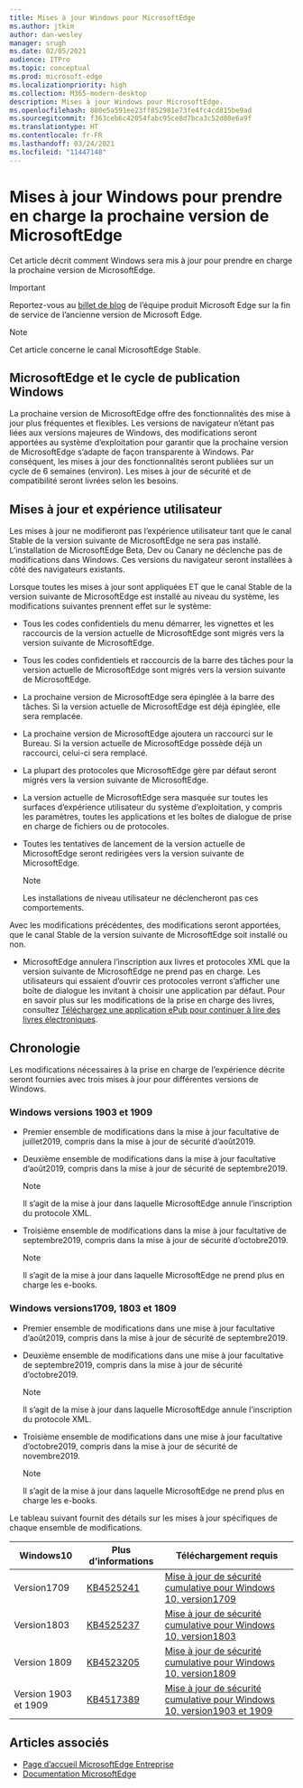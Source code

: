 ```yaml
---
title: Mises à jour Windows pour MicrosoftEdge
ms.author: jtkim
author: dan-wesley
manager: srugh
ms.date: 02/05/2021
audience: ITPro
ms.topic: conceptual
ms.prod: microsoft-edge
ms.localizationpriority: high
ms.collection: M365-modern-desktop
description: Mises à jour Windows pour MicrosoftEdge.
ms.openlocfilehash: 880e5a591ee23ff852981e73fe4fc4cd815be9ad
ms.sourcegitcommit: f363ceb6c42054fabc95ce8d7bca3c52d80e6a9f
ms.translationtype: HT
ms.contentlocale: fr-FR
ms.lasthandoff: 03/24/2021
ms.locfileid: "11447148"
---
```

# <a name="windows-updates-to-support-the-next-version-of-microsoft-edge"></a>Mises à jour Windows pour prendre en charge la prochaine version de MicrosoftEdge

Cet article décrit comment Windows sera mis à jour pour prendre en charge la prochaine version de MicrosoftEdge.

> [!IMPORTANT]
> Reportez-vous au [billet de blog](https://aka.ms/EdgeLegacyEOS) de l’équipe produit Microsoft Edge sur la fin de service de l’ancienne version de Microsoft Edge.

> [!NOTE]
> Cet article concerne le canal MicrosoftEdge Stable.

## <a name="microsoft-edge-and-the-windows-release-cycle"></a>MicrosoftEdge et le cycle de publication Windows

La prochaine version de MicrosoftEdge offre des fonctionnalités des mise à jour plus fréquentes et flexibles. Les versions de navigateur n’étant pas liées aux versions majeures de Windows, des modifications seront apportées au système d’exploitation pour garantir que la prochaine version de MicrosoftEdge s’adapte de façon transparente à Windows. Par conséquent, les mises à jour des fonctionnalités seront publiées sur un cycle de 6 semaines (environ). Les mises à jour de sécurité et de compatibilité seront livrées selon les besoins.

## <a name="updates-and-the-user-experience"></a>Mises à jour et expérience utilisateur

Les mises à jour ne modifieront pas l’expérience utilisateur tant que le canal Stable de la version suivante de MicrosoftEdge ne sera pas installé. L’installation de MicrosoftEdge Beta, Dev ou Canary ne déclenche pas de modifications dans Windows. Ces versions du navigateur seront installées à côté des navigateurs existants.

Lorsque toutes les mises à jour sont appliquées ET que le canal Stable de la version suivante de MicrosoftEdge est installé au niveau du système, les modifications suivantes prennent effet sur le système:

- Tous les codes confidentiels du menu démarrer, les vignettes et les raccourcis de la version actuelle de MicrosoftEdge sont migrés vers la version suivante de MicrosoftEdge.
- Tous les codes confidentiels et raccourcis de la barre des tâches pour la version actuelle de MicrosoftEdge sont migrés vers la version suivante de MicrosoftEdge.
- La prochaine version de MicrosoftEdge sera épinglée à la barre des tâches. Si la version actuelle de MicrosoftEdge est déjà épinglée, elle sera remplacée.
- La prochaine version de MicrosoftEdge ajoutera un raccourci sur le Bureau. Si la version actuelle de MicrosoftEdge possède déjà un raccourci, celui-ci sera remplacé.
- La plupart des protocoles que MicrosoftEdge gère par défaut seront migrés vers la version suivante de MicrosoftEdge.
- La version actuelle de MicrosoftEdge sera masquée sur toutes les surfaces d’expérience utilisateur du système d’exploitation, y compris les paramètres, toutes les applications et les boîtes de dialogue de prise en charge de fichiers ou de protocoles.
- Toutes les tentatives de lancement de la version actuelle de MicrosoftEdge seront redirigées vers la version suivante de MicrosoftEdge.

  > [!NOTE]
  > Les installations de niveau utilisateur ne déclencheront pas ces comportements.

Avec les modifications précédentes, des modifications seront apportées, que le canal Stable de la version suivante de MicrosoftEdge soit installé ou non.

- MicrosoftEdge annulera l’inscription aux livres et protocoles XML que la version suivante de MicrosoftEdge ne prend pas en charge. Les utilisateurs qui essaient d’ouvrir ces protocoles verront s’afficher une boîte de dialogue les invitant à choisir une application par défaut. Pour en savoir plus sur les modifications de la prise en charge des livres, consultez [Téléchargez une application ePub pour continuer à lire des livres électroniques](https://nam06.safelinks.protection.outlook.com/?url=https%3A%2F%2Fsupport.microsoft.com%2Fhelp%2F4517840&data=02%7C01%7Cv-danwes%40microsoft.com%7Cc9f8571b880549c30fcf08d72be5eaf9%7C72f988bf86f141af91ab2d7cd011db47%7C1%7C0%7C637026138803983526&sdata=qtb3DvVZQ6H%2FFXnBievkl%2B%2BngAQXwl340PcH8kRc3y4%3D&reserved=0).

## <a name="timeline"></a>Chronologie

Les modifications nécessaires à la prise en charge de l’expérience décrite seront fournies avec trois mises à jour pour différentes versions de Windows.

### <a name="windows-versions-1903-and-1909"></a>Windows versions 1903 et 1909

- Premier ensemble de modifications dans la mise à jour facultative de juillet2019, compris dans la mise à jour de sécurité d’août2019.
- Deuxième ensemble de modifications dans la mise à jour facultative d’août2019, compris dans la mise à jour de sécurité de septembre2019.

  > [!NOTE]
  > Il s’agit de la mise à jour dans laquelle MicrosoftEdge annule l’inscription du protocole XML.

- Troisième ensemble de modifications dans la mise à jour facultative de septembre2019, compris dans la mise à jour de sécurité d’octobre2019.

  > [!NOTE]
  > Il s’agit de la mise à jour dans laquelle MicrosoftEdge ne prend plus en charge les e-books.

### <a name="windows-versions-1709-1803-and-1809"></a>Windows versions1709, 1803 et 1809

- Premier ensemble de modifications dans une mise à jour facultative d’août2019, compris dans la mise à jour de sécurité de septembre2019.
- Deuxième ensemble de modifications dans une mise à jour facultative de septembre2019, compris dans la mise à jour de sécurité d’octobre2019.

  > [!NOTE]
  > Il s’agit de la mise à jour dans laquelle MicrosoftEdge annule l’inscription du protocole XML.

- Troisième ensemble de modifications dans une mise à jour facultative d’octobre2019, compris dans la mise à jour de sécurité de novembre2019.

  > [!NOTE]
  > Il s’agit de la mise à jour dans laquelle MicrosoftEdge ne prend plus en charge les e-books.

Le tableau suivant fournit des détails sur les mises à jour spécifiques de chaque ensemble de modifications.

| Windows10 | Plus d’informations | Téléchargement requis |
|--|--|--|
| Version1709 | [KB4525241](https://support.microsoft.com/help/4525241/windows-10-update-kb4525241) | [Mise à jour de sécurité cumulative pour Windows 10, version1709](https://www.catalog.update.microsoft.com/Search.aspx?q=4525241) |
| Version1803  | [KB4525237](https://support.microsoft.com/help/4525237/windows-10-update-kb4525237) | [Mise à jour de sécurité cumulative pour Windows 10, version1803](https://www.catalog.update.microsoft.com/Search.aspx?q=KB4525237) |
| Version 1809  | [KB4523205](https://support.microsoft.com/help/4523205/windows-10-update-kb4523205) | [Mise à jour de sécurité cumulative pour Windows 10, version1809](https://www.catalog.update.microsoft.com/Search.aspx?q=4523205) |
| Version 1903 et 1909 |[KB4517389](https://support.microsoft.com/help/4517389/windows-10-update-kb4517389)  | [Mise à jour de sécurité cumulative pour Windows 10, version1903 et 1909](https://www.catalog.update.microsoft.com/Search.aspx?q=4517389) |

## <a name="see-also"></a>Articles associés

- [Page d’accueil MicrosoftEdge Entreprise](https://aka.ms/EdgeEnterprise)
- [Documentation MicrosoftEdge](./index.yml)
